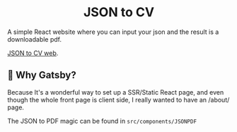 <h1 align="center">
  JSON to CV
</h1>

A simple React website where you can input your json and the result is a downloadable pdf.

[JSON to CV web](https://jsontocv.com/).

## 🧐 Why Gatsby?

Because It's a wonderful way to set up a SSR/Static React page, and even though the whole front page is client side, I really wanted to have an /about/ page.

The JSON to PDF magic can be found in `src/components/JSONPDF`
